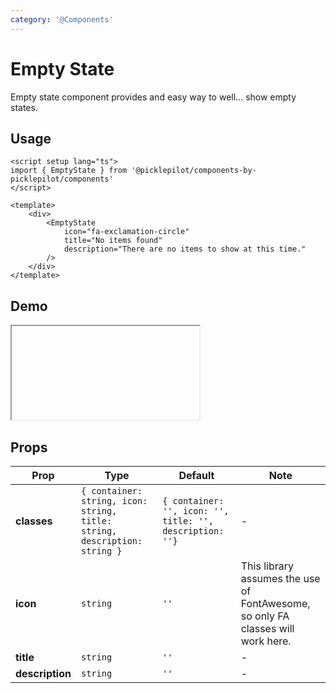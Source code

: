 ```yaml
---
category: '@Components'
---
```


<script setup lang="ts">
import EmptyStateDemo from './EmptyStateDemo.vue'
</script>

# Empty State

Empty state component provides and easy way to well... show empty states.

## Usage

```vue
<script setup lang="ts">
import { EmptyState } from '@picklepilot/components-by-picklepilot/components'
</script>

<template>
    <div>
        <EmptyState
            icon="fa-exclamation-circle"
            title="No items found"
            description="There are no items to show at this time."
        />
    </div>
</template>
```

## Demo

<iframe data-why class="vp-raw iframe-demo">
    <EmptyStateDemo />
</iframe>

## Props

| Prop            | Type                                                                      | Default                                                  | Note                                                                            |
| --------------- | ------------------------------------------------------------------------- | -------------------------------------------------------- | ------------------------------------------------------------------------------- |
| **classes**     | `{ container: string, icon: string, title: string, description: string }` | `{ container: '', icon: '', title: '', description: ''}` | -                                                                               |
| **icon**        | `string`                                                                  | `''`                                                     | This library assumes the use of FontAwesome, so only FA classes will work here. |
| **title**       | `string`                                                                  | `''`                                                     | -                                                                               |
| **description** | `string`                                                                  | `''`                                                     | -                                                                               |
